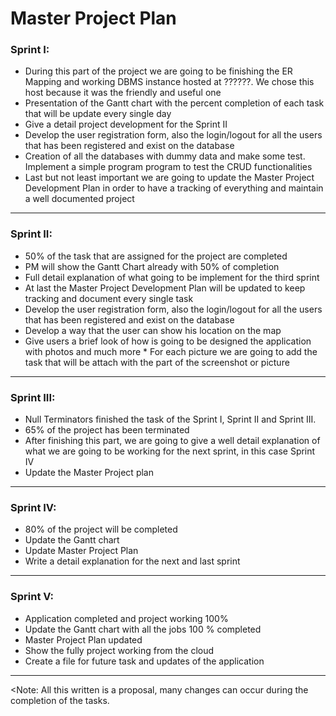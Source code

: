 Master Project Plan
===================

### Sprint I:
* During this part of the project we are going to be finishing the ER Mapping and working DBMS instance hosted at ??????. We chose this host because it was the friendly and useful one
* Presentation of the Gantt chart with the percent completion of each task that will be update every single day
* Give a detail project development for the Sprint II
* Develop the user registration form, also the login/logout for all the users that has been registered and exist on the database
* Creation of all the databases with dummy data and make some test. Implement a simple program program to test the CRUD functionalities
* Last but not least important we are going to update the Master Project Development Plan in order to have a tracking of everything and maintain a well documented project

----------------------------------------------------------------------------------------------------

### Sprint II:
* 50% of the task that are assigned for the project are completed
* PM will show the Gantt Chart already with 50% of completion
* Full detail explanation of what going to be implement for the third sprint
* At last the Master Project Development Plan will be updated to keep tracking and document every single task
* Develop the user registration form, also the login/logout for all the users that has been registered and exist on the database
* Develop a way that the user can show his location on the map
* Give users a brief look of how is going to be designed the application with photos and much more * For each picture we are going to add the task that will be attach with the part of the screenshot or picture

----------------------------------------------------------------------------------------------------

### Sprint III:
* Null Terminators finished the task of the Sprint I, Sprint II and Sprint III.
* 65% of the project has been terminated
* After finishing this part, we are going to give a well detail explanation of what we are going to be working for the next sprint, in this case Sprint IV
* Update the Master Project plan

----------------------------------------------------------------------------------------------------

### Sprint IV:
* 80% of the project will be completed
* Update the Gantt chart
* Update Master Project Plan
* Write a detail explanation for the next and last sprint

----------------------------------------------------------------------------------------------------

### Sprint V:
* Application completed and project working 100%
* Update the Gantt chart with all the jobs 100 % completed
* Master Project Plan updated
* Show the fully project working from the cloud
* Create a file for future task and updates of the application


----------------------------------------------------------------------------------------------------

<Note: All this written is a proposal, many changes can occur during the completion of the tasks.

